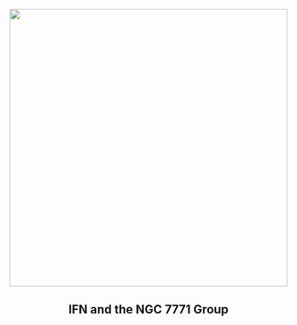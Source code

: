 
<p align="center"><img src="https://apod.nasa.gov/apod/image/2408/NGC7769_70_71_Mandel_1024.jpg" width="500" height="500"></p>
<h2 align="center"> IFN and the NGC 7771 Group </h2>
